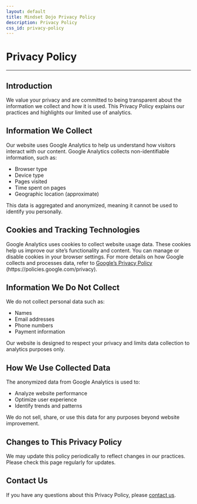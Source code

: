 ```yaml
---
layout: default
title: Mindset Dojo Privacy Policy
description: Privacy Policy
css_id: privacy-policy
---
```

<main aria-label="Content">
	<h1>Privacy Policy</h1>
	<hr>
	<section>
		<h2>Introduction</h2>
		<p>We value your privacy and are committed to being transparent about the information we collect and how it is used. This Privacy Policy explains our practices and highlights our limited use of analytics.</p>
	</section>
	<section>
		<h2>Information We Collect</h2>
		<p>Our website uses Google Analytics to help us understand how visitors interact with our content. Google Analytics collects non-identifiable information, such as:</p>
		<ul>
			<li>Browser type</li>
			<li>Device type</li>
			<li>Pages visited</li>
			<li>Time spent on pages</li>
			<li>Geographic location (approximate)</li>
		</ul>
		<p>This data is aggregated and anonymized, meaning it cannot be used to identify you personally.</p>
	</section>
	<section>
		<h2>Cookies and Tracking Technologies</h2>
		<p>Google Analytics uses cookies to collect website usage data. These cookies help us improve our site&#8217;s functionality and content. You can manage or disable cookies in your browser settings. For more details on how Google collects and processes data, refer to <a href="https://policies.google.com/privacy" target="_blank" rel="noopener">Google&#8217;s Privacy Policy</a> (https://policies.google.com/privacy).</p>
	</section>
	<section>
		<h2>Information We Do Not Collect</h2>
		<p>We do not collect personal data such as:</p>
		<ul>
			<li>Names</li>
			<li>Email addresses</li>
			<li>Phone numbers</li>
			<li>Payment information</li>
		</ul>
		<p>Our website is designed to respect your privacy and limits data collection to analytics purposes only.</p>
	</section>
	<section>
		<h2>How We Use Collected Data</h2>
		<p>The anonymized data from Google Analytics is used to:</p>
		<ul>
			<li>Analyze website performance</li>
			<li>Optimize user experience</li>
			<li>Identify trends and patterns</li>
		</ul>
		<p>We do not sell, share, or use this data for any purposes beyond website improvement.</p>
	</section>
	<section>
		<h2>Changes to This Privacy Policy</h2>
		<p>We may update this policy periodically to reflect changes in our practices. Please check this page regularly for updates.</p>
	</section>
	<section>
		<h2>Contact Us</h2>
		<p>If you have any questions about this Privacy Policy, please <a href="https://connect.mindset.dojo.center/" target="_blank" rel="noopener">contact us</a>.</p>
	</section>
</main>